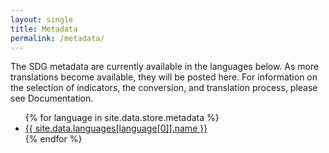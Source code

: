 ```yaml
---
layout: single
title: Metadata
permalink: /metadata/
---
```

The SDG metadata are currently available in the languages below. As more translations become available, they will be posted here. For information on the selection of indicators, the conversion, and translation process, please see Documentation.

<ul>
  {% for language in site.data.store.metadata %}
  <li>
    <a class="btn btn--info" href="{{ site.baseurl }}/metadata/{{ language[0] }}">
      {{ site.data.languages[language[0]].name }}
    </a>
  </li>
  {% endfor %}
</ul>
